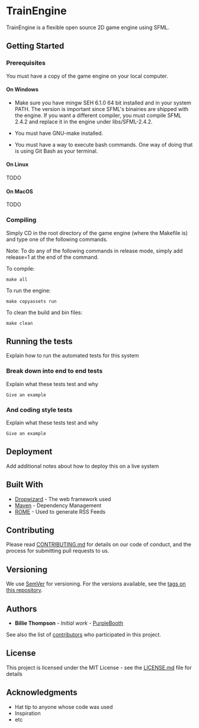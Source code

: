 # TrainEngine

TrainEngine is a flexible open source 2D game engine using SFML.

## Getting Started

### Prerequisites

You must have a copy of the game engine on your local computer.

#### On Windows

* Make sure you have mingw SEH 6.1.0 64 bit installed and in your system PATH.
The version is important since SFML's binairies are shipped with the engine.
If you want a different compiler, you must compile SFML 2.4.2 and replace it
in the engine under libs/SFML-2.4.2.

* You must have GNU-make installed.

* You must have a way to execute bash commands. One way of doing that is using Git Bash as your terminal.

#### On Linux

TODO

#### On MacOS

TODO

### Compiling

Simply CD in the root directory of the game engine (where the Makefile is) and
type one of the following commands.

Note: To do any of the following commands in release mode, simply add release=1 at the end of the command.

To compile:
```
make all
```

To run the engine:
```
make copyassets run
```

To clean the build and bin files:
```
make clean
```

## Running the tests

Explain how to run the automated tests for this system

### Break down into end to end tests

Explain what these tests test and why

```
Give an example
```

### And coding style tests

Explain what these tests test and why

```
Give an example
```

## Deployment

Add additional notes about how to deploy this on a live system

## Built With

* [Dropwizard](http://www.dropwizard.io/1.0.2/docs/) - The web framework used
* [Maven](https://maven.apache.org/) - Dependency Management
* [ROME](https://rometools.github.io/rome/) - Used to generate RSS Feeds

## Contributing

Please read [CONTRIBUTING.md](https://gist.github.com/PurpleBooth/b24679402957c63ec426) for details on our code of conduct, and the process for submitting pull requests to us.

## Versioning

We use [SemVer](http://semver.org/) for versioning. For the versions available, see the [tags on this repository](https://github.com/your/project/tags).

## Authors

* **Billie Thompson** - *Initial work* - [PurpleBooth](https://github.com/PurpleBooth)

See also the list of [contributors](https://github.com/your/project/contributors) who participated in this project.

## License

This project is licensed under the MIT License - see the [LICENSE.md](LICENSE.md) file for details

## Acknowledgments

* Hat tip to anyone whose code was used
* Inspiration
* etc
